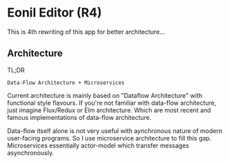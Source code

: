 Eonil Editor (R4)
=================

This is 4th rewriting of this app for better architecture...

Architecture
------------
TL;DR

    Data-Flow Architecture + Microservices

Current architecture is mainly based on "Dataflow Architecture" with functional style flavours.
If you're not familiar with data-flow architecture, just imagine Flux/Redux or Elm architecture. Which are most recent and 
famous implementations of data-flow architecture.

Data-flow itself alone is not very useful with aynchronous nature of modern user-facing programs. So I use microservice 
architecture to fill this gap. Microservices essentially actor-model which transfer messages asynchronously.
